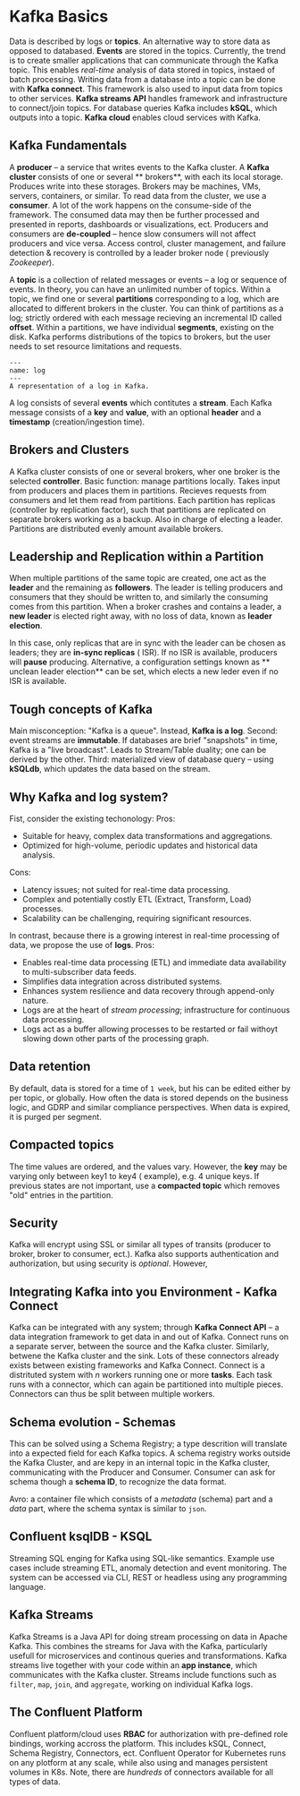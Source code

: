 # Kafka Basics

Data is described by logs or **topics**. An alternative way to store data as opposed to databased.
**Events** are stored in the topics. Currently, the trend is to create smaller applications that can communicate through
the Kafka topic. This enables *real-time* analysis of data stored in topics, instaed of batch processing. Writing data
from a database into a topic can be done with **Kafka connect**. This framework is also used to input data from topics
to other services.
**Kafka streams API** handles framework and infrastructure to connect/join topics. For database queries Kafka
includes **kSQL**, which outputs into a topic.
**Kafka cloud** enables cloud services with Kafka.

## Kafka Fundamentals

A **producer** – a service that writes events to the Kafka cluster. A **Kafka cluster** consists of one or several **
brokers**, with each its local storage. Produces write into these storages. Brokers may be machines, VMs, servers,
containers, or similar. To read data from the cluster, we use a **consumer**. A lot of the work happens on the
consume-side of the framework. The consumed data may then be further processed and presented in reports, dashboards or
visualizations, ect. Producers and consumers are **de-coupled**  – hence slow consumers will not affect producers and
vice versa. Access control, cluster management, and failure detection & recovery is controlled by a leader broker node (
previously *Zookeeper*).

A **topic** is a collection of related messages or events – a log or sequence of events. In theory, you can have an
unlimited number of topics. Within a topic, we find one or several **partitions** corresponding to a log, which are
allocated to different brokers in the cluster. You can think of partitions as a log; strictly ordered with each message
recieving an incremental ID called **offset**. Within a partitions, we have individual **segments**, existing on the
disk. Kafka performs distributions of the topics to brokers, but the user needs to set resource limitations and
requests.

```{figure} figures/log.png
---
name: log
---
A representation of a log in Kafka.
```

A log consists of several **events** which contitutes a **stream**. Each Kafka message consists of a **key** and
**value**, with an optional **header** and a **timestamp** (creation/ingestion time).

## Brokers and Clusters

A Kafka cluster consists of one or several brokers, wher one broker is the selected **controller**. Basic function:
manage partitions locally. Takes input from producers and places them in partitions. Recieves requests from consumers
and let them read from partitions. Each partition has replicas (controller by replication factor), such that partitions
are replicated on separate brokers working as a backup. Also in charge of electing a leader. Partitions are distributed
evenly amount available brokers.

## Leadership and Replication within a Partition

When multiple partitions of the same topic are created, one act as the **leader** and the remaining as **followers**.
The leader is telling producers and consumers that they should be written to, and similarly the consuming comes from
this partition. When a broker crashes and contains a leader, a **new leader** is elected right away, with no loss of
data, known as **leader election**.

In this case, only replicas that are in sync with the leader can be chosen as leaders; they are **in-sync replicas** (
ISR). If no ISR is available, producers will **pause** producing. Alternative, a configuration settings known as **
unclean leader election** can be set, which elects a new leder even if no ISR is available.

## Tough concepts of Kafka

Main misconception: "Kafka is a queue". Instead, **Kafka is a log**. Second: event streams are **immutable**. If
databases are brief "snapshots" in time, Kafka is a "live broadcast". Leads to Stream/Table duality; one can be derived
by the other. Third: materialized view of database query – using **kSQLdb**, which updates the data based on the stream.

## Why Kafka and log system?

Fist, consider the existing techonology:
Pros:

- Suitable for heavy, complex data transformations and aggregations.
- Optimized for high-volume, periodic updates and historical data analysis.

Cons:

- Latency issues; not suited for real-time data processing.
- Complex and potentially costly ETL (Extract, Transform, Load) processes.
- Scalability can be challenging, requiring significant resources.

In contrast, because there is a growing interest in real-time processing of data, we propose the use of **logs**. Pros:

- Enables real-time data processing (ETL) and immediate data availability to multi-subscriber data feeds.
- Simplifies data integration across distributed systems.
- Enhances system resilience and data recovery through append-only nature.
- Logs are at the heart of *stream processing*; infrastructure for continuous data processing.
- Logs act as a buffer allowing processes to be restarted or fail withoyt slowing down other parts of the processing
  graph.

## Data retention

By default, data is stored for a time of `1 week`, but his can be edited either by per topic, or globally. How often the
data is stored depends on the business logic, and GDRP and similar compliance perspectives. When data is expired, it is
purged per segment.

## Compacted topics

The time values are ordered, and the values vary. However, the **key** may be varying only between key1 to key4 (
example), e.g. 4 unique keys. If previous states are not important, use a **compacted topic** which removes "old"
entries in the partition.

## Security

Kafka will encrypt using SSL or similar all types of transits (producer to broker, broker to consumer, ect.). Kafka also
supports authentication and authorization, but using security is *optional*. However,

## Integrating Kafka into you Environment - Kafka Connect

Kafka can be integrated with any system; through **Kafka Connect API** – a data integration framework to get data in and
out of Kafka. Connect runs on a separate server, between the source and the Kafka cluster. Similarly, betwene the Kafka
cluster and the sink. Lots of these connectors already exists between existing frameworks and Kafka Connect. Connect is
a distrituted system with $n$ workers running one or more **tasks**. Each task runs with a connector, which can again be
partitioned into multiple pieces. Connectors can thus be split between multiple workers.

## Schema evolution - Schemas

This can be solved using a Schema Registry; a type descrition will translate into a expected field for each Kafka
topics. A schema registry works outside the Kafka Cluster, and are kepy in an internal topic in the Kafka cluster,
communicating with the Producer and Consumer. Consumer can ask for schema though a **schema ID**, to recognize the data
format.

Avro: a container file which consists of a *metadata* (schema) part and a *data* part, where the schema syntax is
similar to `json`.

## Confluent ksqlDB - KSQL

Streaming SQL enging for Kafka using SQL-like semantics. Example use cases include streaming ETL, anomaly detection and
event monitoring. The system can be accessed via CLI, REST or headless using any programming language.

## Kafka Streams

Kafka Streams is a Java API for doing stream processing on data in Apache Kafka. This combines the streams for Java with
the Kafka, particularly usefull for microservices and continous queries and transformations. Kafka streams live together
with your code within an **app instance**, which communicates with the Kafka cluster. Streams include functions such
as `filter`, `map`, `join`, and `aggregate`, working on individual Kafka logs.

## The Confluent Platform

Confluent platform/cloud uses **RBAC** for authorization with pre-defined role bindings, working accross the platform.
This includes kSQL, Connect, Schema Registry, Connectors, ect. Confluent Operator for Kubernetes runs on any plotform at
any scale, while also using and manages persistent volumes in K8s. Note, there are *hundreds* of connectors available
for all types of data. 
